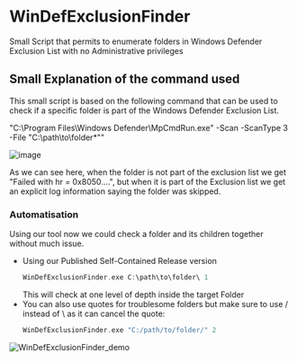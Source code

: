# WinDefExclusionFinder
Small Script that permits to enumerate folders in Windows Defender Exclusion List with no Administrative privileges

## Small Explanation of the command used
This small script is based on the following command that can be used to check if a specific folder is part of the Windows Defender Exclusion List.

"C:\Program Files\Windows Defender\MpCmdRun.exe" -Scan -ScanType 3 -File "C:\path\to\folder\*""

![image](https://github.com/user-attachments/assets/e416a271-6127-4911-9b89-45a51de1cfe1)

As we can see here, when the folder is not part of the exclusion list we get "Failed with hr = 0x8050....", but when it is part of the Exclusion list we get an explicit log information saying the folder was skipped.

### Automatisation
Using our tool now we could check a folder and its children together without much issue.
  - Using our Published Self-Contained Release version
     ```c
     WinDefExclusionFinder.exe C:\path\to\folder\ 1
     ```
     This will check at one level of depth inside the target Folder
  - You can also use quotes for troublesome folders but make sure to use / instead of \ as it can cancel the quote:
     ```c
     WinDefExclusionFinder.exe "C:/path/to/folder/" 2
     ```

![WinDefExclusionFinder_demo](https://github.com/user-attachments/assets/b643a8d1-1597-427b-b4eb-fe9827df19a8)
